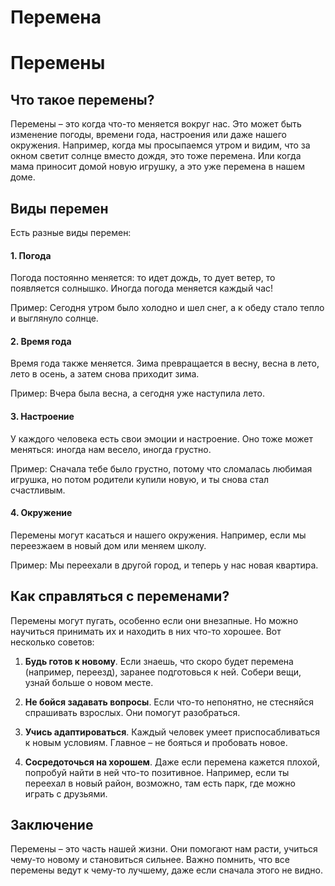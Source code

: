 # Перемена

# Перемены

## Что такое перемены?

Перемены – это когда что-то меняется вокруг нас. Это может быть изменение погоды, времени года, настроения или даже нашего окружения. Например, когда мы просыпаемся утром и видим, что за окном светит солнце вместо дождя, это тоже перемена. Или когда мама приносит домой новую игрушку, а это уже перемена в нашем доме.

## Виды перемен

Есть разные виды перемен:

#### 1. **Погода**
   Погода постоянно меняется: то идет дождь, то дует ветер, то появляется солнышко. Иногда погода меняется каждый час!
   
   Пример: Сегодня утром было холодно и шел снег, а к обеду стало тепло и выглянуло солнце.

#### 2. **Время года**
   Время года также меняется. Зима превращается в весну, весна в лето, лето в осень, а затем снова приходит зима.

   Пример: Вчера была весна, а сегодня уже наступила лето.

#### 3. **Настроение**
   У каждого человека есть свои эмоции и настроение. Оно тоже может меняться: иногда нам весело, иногда грустно.

   Пример: Сначала тебе было грустно, потому что сломалась любимая игрушка, но потом родители купили новую, и ты снова стал счастливым.

#### 4. **Окружение**
   Перемены могут касаться и нашего окружения. Например, если мы переезжаем в новый дом или меняем школу.

   Пример: Мы переехали в другой город, и теперь у нас новая квартира.

## Как справляться с переменами?

Перемены могут пугать, особенно если они внезапные. Но можно научиться принимать их и находить в них что-то хорошее. Вот несколько советов:

1. **Будь готов к новому**. Если знаешь, что скоро будет перемена (например, переезд), заранее подготовься к ней. Собери вещи, узнай больше о новом месте.

2. **Не бойся задавать вопросы**. Если что-то непонятно, не стесняйся спрашивать взрослых. Они помогут разобраться.

3. **Учись адаптироваться**. Каждый человек умеет приспосабливаться к новым условиям. Главное – не бояться и пробовать новое.

4. **Сосредоточься на хорошем**. Даже если перемена кажется плохой, попробуй найти в ней что-то позитивное. Например, если ты переехал в новый район, возможно, там есть парк, где можно играть с друзьями.

## Заключение

Перемены – это часть нашей жизни. Они помогают нам расти, учиться чему-то новому и становиться сильнее. Важно помнить, что все перемены ведут к чему-то лучшему, даже если сначала этого не видно.